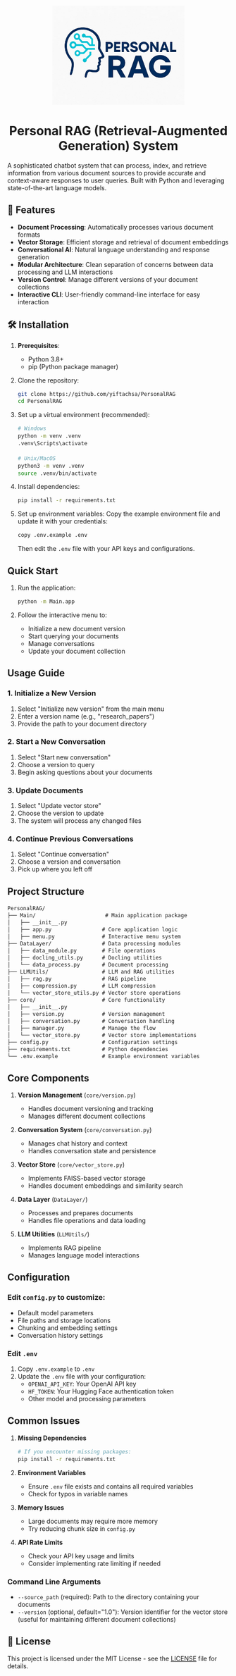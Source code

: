 <div align="center">
  <img src="Media/logo.jpg" alt="Personal RAG Logo" width="300">
  
  # Personal RAG (Retrieval-Augmented Generation) System
</div>


A sophisticated chatbot system that can process, index, and retrieve information from various document sources to
provide accurate and context-aware responses to user queries. Built with Python and leveraging state-of-the-art language
models.

## 🚀 Features

- **Document Processing**: Automatically processes various document formats
- **Vector Storage**: Efficient storage and retrieval of document embeddings
- **Conversational AI**: Natural language understanding and response generation
- **Modular Architecture**: Clean separation of concerns between data processing and LLM interactions
- **Version Control**: Manage different versions of your document collections
- **Interactive CLI**: User-friendly command-line interface for easy interaction

## 🛠️ Installation

1. **Prerequisites**:
    - Python 3.8+
    - pip (Python package manager)

2. Clone the repository:
   ```bash
   git clone https://github.com/yiftachsa/PersonalRAG
   cd PersonalRAG
   ```

3. Set up a virtual environment (recommended):
   ```bash
   # Windows
   python -m venv .venv
   .venv\Scripts\activate
   
   # Unix/MacOS
   python3 -m venv .venv
   source .venv/bin/activate
   ```

4. Install dependencies:
   ```bash
   pip install -r requirements.txt
   ```

5. Set up environment variables:
   Copy the example environment file and update it with your credentials:
   ```bash
   copy .env.example .env
   ```
   Then edit the `.env` file with your API keys and configurations.

## Quick Start

1. Run the application:
   ```bash
   python -m Main.app
   ```

2. Follow the interactive menu to:
    - Initialize a new document version
    - Start querying your documents
    - Manage conversations
    - Update your document collection

## Usage Guide

### 1. Initialize a New Version

1. Select "Initialize new version" from the main menu
2. Enter a version name (e.g., "research_papers")
3. Provide the path to your document directory

### 2. Start a New Conversation

1. Select "Start new conversation"
2. Choose a version to query
3. Begin asking questions about your documents

### 3. Update Documents

1. Select "Update vector store"
2. Choose the version to update
3. The system will process any changed files

### 4. Continue Previous Conversations

1. Select "Continue conversation"
2. Choose a version and conversation
3. Pick up where you left off

## Project Structure

```
PersonalRAG/
├── Main/                      # Main application package
│   ├── __init__.py
│   ├── app.py                # Core application logic
│   ├── menu.py               # Interactive menu system
├── DataLayer/                # Data processing modules
│   ├── data_module.py        # File operations
│   ├── docling_utils.py      # Docling utilities
│   └── data_process.py       # Document processing
├── LLMUtils/                 # LLM and RAG utilities
│   ├── rag.py                # RAG pipeline
│   ├── compression.py        # LLM compression
│   └── vector_store_utils.py # Vector store operations
├── core/                     # Core functionality
│   ├── __init__.py
│   ├── version.py            # Version management
│   ├── conversation.py       # Conversation handling
│   ├── manager.py            # Manage the flow
│   └── vector_store.py       # Vector store implementations
├── config.py                 # Configuration settings
├── requirements.txt          # Python dependencies
└── .env.example              # Example environment variables
```

## Core Components

1. **Version Management** (`core/version.py`)
    - Handles document versioning and tracking
    - Manages different document collections

2. **Conversation System** (`core/conversation.py`)
    - Manages chat history and context
    - Handles conversation state and persistence

3. **Vector Store** (`core/vector_store.py`)
    - Implements FAISS-based vector storage
    - Handles document embeddings and similarity search

4. **Data Layer** (`DataLayer/`)
    - Processes and prepares documents
    - Handles file operations and data loading

5. **LLM Utilities** (`LLMUtils/`)
    - Implements RAG pipeline
    - Manages language model interactions

## Configuration

### Edit `config.py` to customize:

- Default model parameters
- File paths and storage locations
- Chunking and embedding settings
- Conversation history settings

### Edit `.env`

1. Copy `.env.example` to `.env`
2. Update the `.env` file with your configuration:
    - `OPENAI_API_KEY`: Your OpenAI API key
    - `HF_TOKEN`: Your Hugging Face authentication token
    - Other model and processing parameters

## Common Issues

1. **Missing Dependencies**
   ```bash
   # If you encounter missing packages:
   pip install -r requirements.txt
   ```

2. **Environment Variables**
    - Ensure `.env` file exists and contains all required variables
    - Check for typos in variable names

3. **Memory Issues**
    - Large documents may require more memory
    - Try reducing chunk size in `config.py`

4. **API Rate Limits**
    - Check your API key usage and limits
    - Consider implementing rate limiting if needed

### Command Line Arguments

- `--source_path` (required): Path to the directory containing your documents
- `--version` (optional, default="1.0"): Version identifier for the vector store (useful for maintaining different
  document collections)

## 📄 License

This project is licensed under the MIT License - see the [LICENSE](LICENSE) file for details.
